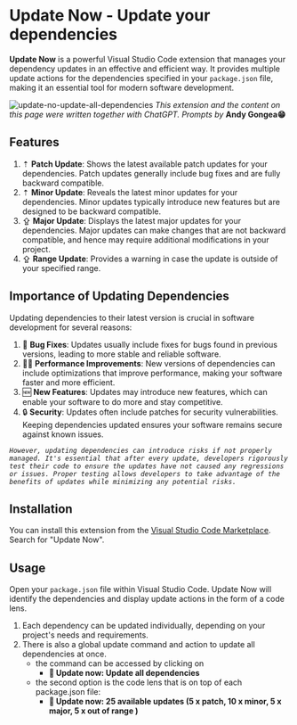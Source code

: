 # Update Now - Update your dependencies

**Update Now** is a powerful Visual Studio Code extension that manages your dependency updates in an effective and efficient way. It provides multiple update actions for the dependencies specified in your `package.json` file, making it an essential tool for modern software development.

![update-no-update-all-dependencies](https://github.com/andygongea/update-now/assets/818805/6f797719-3acf-4301-9006-dba5db2b75ba)
*This extension and the content on this page were written together with ChatGPT. Prompts by* **Andy Gongea😁**

## Features

1. ⇡ **Patch Update**: Shows the latest available patch updates for your dependencies. Patch updates generally include bug fixes and are fully backward compatible.
2. ⇡ **Minor Update**: Reveals the latest minor updates for your dependencies. Minor updates typically introduce new features but are designed to be backward compatible.
3. ⇪ **Major Update**: Displays the latest major updates for your dependencies. Major updates can make changes that are not backward compatible, and hence may require additional modifications in your project.
4. ⇪ **Range Update**: Provides a warning in case the update is outside of your specified range.

## Importance of Updating Dependencies

Updating dependencies to their latest version is crucial in software development for several reasons:

1. 🐞 **Bug Fixes**: Updates usually include fixes for bugs found in previous versions, leading to more stable and reliable software.
2. 🏃‍♀️ **Performance Improvements**: New versions of dependencies can include optimizations that improve performance, making your software faster and more efficient.
3. 🆕 **New Features**: Updates may introduce new features, which can enable your software to do more and stay competitive.
4. 🔒 **Security**: Updates often include patches for security vulnerabilities. Keeping dependencies updated ensures your software remains secure against known issues.


*``` However, updating dependencies can introduce risks if not properly managed. It's essential that after every update, developers rigorously test their code to ensure the updates have not caused any regressions or issues. Proper testing allows developers to take advantage of the benefits of updates while minimizing any potential risks. ```*

## Installation

You can install this extension from the [Visual Studio Code Marketplace](https://marketplace.visualstudio.com/VSCode). Search for "Update Now".

## Usage

Open your `package.json` file within Visual Studio Code. Update Now will identify the dependencies and display update actions in the form of a code lens.

1. Each dependency can be updated individually, depending on your project's needs and requirements.
2. There is also a global update command and action to update all dependencies at once.
    - the command can be accessed by clicking on 
      - **🚀 Update now: Update all dependencies**
    - the second option is the code lens that is on top of each package.json file: 
      - **🚀 Update now: 25 available updates (5 x patch, 10 x minor, 5 x major, 5 x out of range )**
